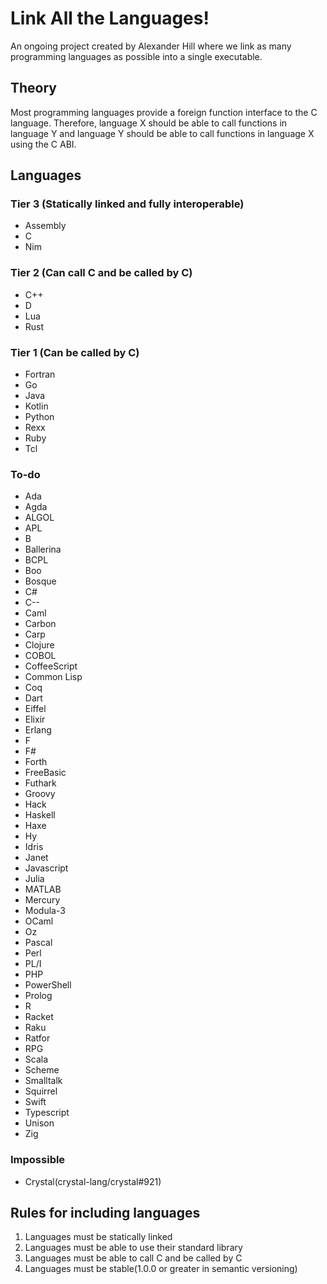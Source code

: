 # Link All the Languages!

An ongoing project created by Alexander Hill where we link as many programming languages as possible into a single executable.

## Theory

Most programming languages provide a foreign function interface to the C language. Therefore, language X should be able to call functions in language Y and language Y should be able to call functions in language X using the C ABI.

## Languages

### Tier 3 (Statically linked and fully interoperable)

- Assembly
- C
- Nim

### Tier 2 (Can call C and be called by C)

- C++
- D
- Lua
- Rust

### Tier 1 (Can be called by C)

- Fortran
- Go
- Java
- Kotlin
- Python
- Rexx
- Ruby
- Tcl

### To-do

- Ada
- Agda
- ALGOL
- APL
- B
- Ballerina
- BCPL
- Boo
- Bosque
- C#
- C--
- Caml
- Carbon
- Carp
- Clojure
- COBOL
- CoffeeScript
- Common Lisp
- Coq
- Dart
- Eiffel
- Elixir
- Erlang
- F
- F#
- Forth
- FreeBasic
- Futhark
- Groovy
- Hack
- Haskell
- Haxe
- Hy
- Idris
- Janet
- Javascript
- Julia
- MATLAB
- Mercury
- Modula-3
- OCaml
- Oz
- Pascal
- Perl
- PL/I
- PHP
- PowerShell
- Prolog
- R
- Racket
- Raku
- Ratfor
- RPG
- Scala
- Scheme
- Smalltalk
- Squirrel
- Swift
- Typescript
- Unison
- Zig

### Impossible

- Crystal(crystal-lang/crystal#921)

## Rules for including languages

1. Languages must be statically linked
2. Languages must be able to use their standard library
3. Languages must be able to call C and be called by C
4. Languages must be stable(1.0.0 or greater in semantic versioning)